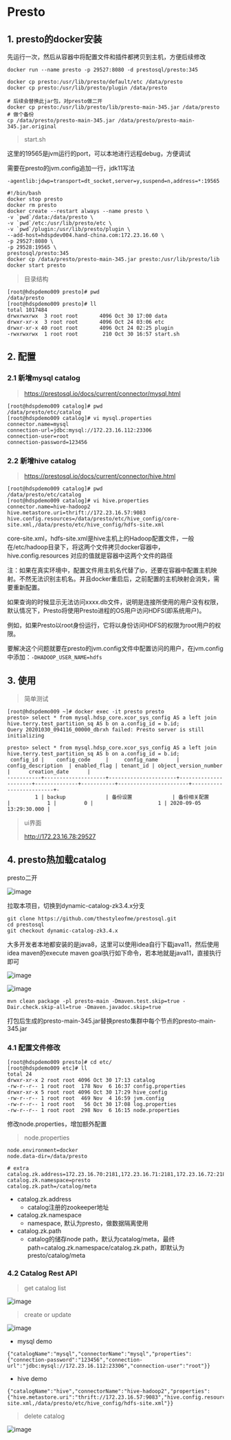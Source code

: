 # Presto

## 1. presto的docker安装

先运行一次，然后从容器中将配置文件和插件都拷贝到主机，方便后续修改
```
docker run --name presto -p 29527:8080 -d prestosql/presto:345

docker cp presto:/usr/lib/presto/default/etc /data/presto
docker cp presto:/usr/lib/presto/plugin /data/presto

# 后续会替换此jar包，对presto做二开
docker cp presto:/usr/lib/presto/lib/presto-main-345.jar /data/presto
# 做个备份
cp /data/presto/presto-main-345.jar /data/presto/presto-main-345.jar.original
```

> start.sh

这里的19565是jvm运行的port，可以本地进行远程debug，方便调试

需要在presto的jvm.config追加一行，jdk11写法

```
-agentlib:jdwp=transport=dt_socket,server=y,suspend=n,address=*:19565
```

```
#!/bin/bash
docker stop presto
docker rm presto
docker create --restart always --name presto \
-v `pwd`/data:/data/presto \
-v `pwd`/etc:/usr/lib/presto/etc \
-v `pwd`/plugin:/usr/lib/presto/plugin \
--add-host=hdspdev004.hand-china.com:172.23.16.60 \
-p 29527:8080 \
-p 29528:19565 \
prestosql/presto:345
docker cp /data/presto/presto-main-345.jar presto:/usr/lib/presto/lib
docker start presto
```

> 目录结构

```
[root@hdspdemo009 presto]# pwd
/data/presto
[root@hdspdemo009 presto]# ll
total 1017484
drwxrwxrwx  3 root root       4096 Oct 30 17:00 data
drwxr-xr-x  3 root root       4096 Oct 24 03:06 etc
drwxr-xr-x 40 root root       4096 Oct 24 02:25 plugin
-rwxrwxrwx  1 root root        210 Oct 30 16:57 start.sh
```
## 2. 配置

### 2.1 新增mysql catalog

> https://prestosql.io/docs/current/connector/mysql.html

```
[root@hdspdemo009 catalog]# pwd
/data/presto/etc/catalog
[root@hdspdemo009 catalog]# vi mysql.properties
connector.name=mysql
connection-url=jdbc:mysql://172.23.16.112:23306
connection-user=root
connection-password=123456
```
### 2.2 新增hive catalog

> https://prestosql.io/docs/current/connector/hive.html

```
[root@hdspdemo009 catalog]# pwd
/data/presto/etc/catalog
[root@hdspdemo009 catalog]# vi hive.properties
connector.name=hive-hadoop2
hive.metastore.uri=thrift://172.23.16.57:9083
hive.config.resources=/data/presto/etc/hive_config/core-site.xml,/data/presto/etc/hive_config/hdfs-site.xml
```

core-site.xml，hdfs-site.xml是hive主机上的Hadoop配置文件，一般在/etc/hadoop目录下，将这两个文件拷贝docker容器中，hive.config.resources 对应的值就是容器中这两个文件的路径

注：如果在真实环境中，配置文件用主机名代替了ip，还要在容器中配置主机映射。不然无法识别主机名。并且docker重启后，之前配置的主机映射会消失，需要重新配置。

如果查询的时候显示无法访问xxxx.db文件，说明是连接所使用的用户没有权限，默认情况下，Presto将使用Presto进程的OS用户访问HDFS(即系统用户)。

例如，如果Presto以root身份运行，它将以身份访问HDFS的权限为root用户的权限。

要解决这个问题就要在presto的jvm.config文件中配置访问的用户，在jvm.config中添加：```-DHADOOP_USER_NAME=hdfs```

## 3. 使用

> 简单测试

```
[root@hdspdemo009 ~]# docker exec -it presto presto
presto> select * from mysql.hdsp_core.xcor_sys_config AS a left join hive.terry.test_partition_sq AS b on a.config_id = b.id;
Query 20201030_094116_00000_dbrxh failed: Presto server is still initializing

presto> select * from mysql.hdsp_core.xcor_sys_config AS a left join hive.terry.test_partition_sq AS b on a.config_id = b.id;
 config_id |    config_code     |     config_name      |  config_description  | enabled_flag | tenant_id | object_version_number |      creation_date      |
-----------+--------------------+----------------------+----------------------+--------------+-----------+-----------------------+-------------------------+-
         1 | backup             | 备份设置             | 备份相关配置         |            1 |         0 |                     1 | 2020-09-05 13:29:30.000 |
```

> ui界面
>
> http://172.23.16.78:29527

## 4. presto热加载catalog

presto二开

![image](images/dynamic-catalog-introduction.png)

拉取本项目，切换到dynamic-catalog-zk3.4.x分支

```
git clone https://github.com/thestyleofme/prestosql.git
cd prestosql
git checkout dynamic-catalog-zk3.4.x
```

大多开发者本地都安装的是java8，这里可以使用idea自行下载java11，然后使用idea maven的execute maven goal执行如下命令，若本地就是java11，直接执行即可

![image](images/idea-maven-execute.png)

![image](images/idea-maven-package-command.png)

```
mvn clean package -pl presto-main -Dmaven.test.skip=true -Dair.check.skip-all=true -Dmaven.javadoc.skip=true
```

打包后生成的presto-main-345.jar替换presto集群中每个节点的presto-main-345.jar

### 4.1 配置文件修改

```
[root@hdspdemo009 presto]# cd etc/
[root@hdspdemo009 etc]# ll
total 24
drwxr-xr-x 2 root root 4096 Oct 30 17:13 catalog
-rw-r--r-- 1 root root  178 Nov  6 16:37 config.properties
drwxr-xr-x 5 root root 4096 Oct 30 17:29 hive_config
-rw-r--r-- 1 root root  469 Nov  4 16:59 jvm.config
-rw-r--r-- 1 root root   56 Oct 30 17:08 log.properties
-rw-r--r-- 1 root root  298 Nov  6 16:15 node.properties
```

修改node.properties，增加额外配置
> node.properties

```
node.environment=docker
node.data-dir=/data/presto

# extra
catalog.zk.address=172.23.16.70:2181,172.23.16.71:2181,172.23.16.72:2181
catalog.zk.namespace=presto
catalog.zk.path=/catalog/meta
```

* catalog.zk.address
    - catalog注册的zookeeper地址
* catalog.zk.namespace
    - namespace, 默认为presto，做数据隔离使用
* catalog.zk.path
    - catalog的储存node path，默认为catalog/meta，最终path=catalog.zk.namespace/catalog.zk.path，即默认为presto/catalog/meta

### 4.2 Catalog Rest API

> get catalog list

![image](images/catalog-api-get-list.png)

> create or update

![image](images/catalog-api-save.png)

- mysql demo

```
{"catalogName":"mysql","connectorName":"mysql","properties":{"connection-password":"123456","connection-url":"jdbc:mysql://172.23.16.112:23306","connection-user":"root"}}
```

- hive demo

```
{"catalogName":"hive","connectorName":"hive-hadoop2","properties":{"hive.metastore.uri":"thrift://172.23.16.57:9083","hive.config.resources":"/data/presto/etc/hive_config/core-site.xml,/data/presto/etc/hive_config/hdfs-site.xml"}}
```

> delete catalog

![image](images/catalog-api-delete.png)


